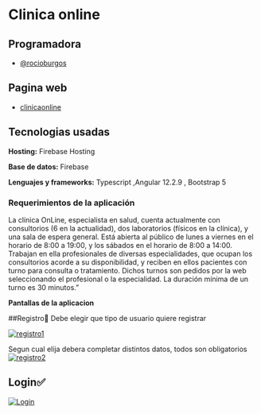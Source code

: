 
# Clinica online




## Programadora

- [@rocioburgos](https://www.github.com/rocioburgos)

## Pagina web

- [clinicaonline](https://clinicaonline2022-f5a8c.web.app/bienvenida)

## Tecnologias usadas

**Hosting:** Firebase Hosting

**Base de datos:** Firebase

**Lenguajes y frameworks:** Typescript ,Angular 12.2.9 , Bootstrap 5

### Requerimientos de la aplicación

La clínica OnLine, especialista en salud, cuenta actualmente con consultorios (6 en la actualidad),
dos laboratorios (físicos en la clínica), y una sala de espera general. Está abierta al público de lunes a
viernes en el horario de 8:00 a 19:00, y los sábados en el horario de 8:00 a 14:00. Trabajan en ella profesionales de diversas especialidades, que ocupan los consultorios acorde a su
disponibilidad, y reciben en ellos pacientes con turno para consulta o tratamiento. Dichos turnos son
pedidos por la web seleccionando el profesional o la especialidad. La duración mínima de un turno es
30 minutos.”

**Pantallas de la aplicacion**

##Registro📝
Debe elegir que tipo de usuario quiere registrar

[![registro1](https://firebasestorage.googleapis.com/v0/b/tpclinica-282c4.appspot.com/o/imagenes-readme%2Fregistro1.png?alt=media&token=28609cf0-b5cd-430f-8025-353ac99dfc37 "registro1")](https://firebasestorage.googleapis.com/v0/b/tpclinica-282c4.appspot.com/o/imagenes-readme%2Fregistro1.png?alt=media&token=28609cf0-b5cd-430f-8025-353ac99dfc37 "registro1")

 Segun cual elija debera completar distintos datos, todos son obligatorios 
[![registro2](https://firebasestorage.googleapis.com/v0/b/tpclinica-282c4.appspot.com/o/imagenes-readme%2Fregistro2.png?alt=media&token=d52ff09d-9bcc-4f40-b395-fa6ed9f8881f "registro2")](https://firebasestorage.googleapis.com/v0/b/tpclinica-282c4.appspot.com/o/imagenes-readme%2Fregistro2.png?alt=media&token=d52ff09d-9bcc-4f40-b395-fa6ed9f8881f "registro2")

## Login✅
 [![Login](https://firebasestorage.googleapis.com/v0/b/tpclinica-282c4.appspot.com/o/imagenes-readme%2FCaptura%20de%20pantalla%202021-11-03%20133837.png?alt=media&token=48b8dace-418d-446d-b0fe-1d93600dae28 "Login")](https://firebasestorage.googleapis.com/v0/b/tpclinica-282c4.appspot.com/o/imagenes-readme%2FCaptura%20de%20pantalla%202021-11-03%20133837.png?alt=media&token=48b8dace-418d-446d-b0fe-1d93600dae28 "Login")